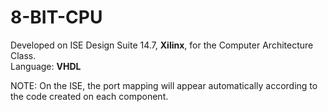# 8-BIT-CPU

Developed on ISE Design Suite 14.7, <b>Xilinx</b>, for the Computer Architecture Class.  <br />
Language: <b>VHDL</b> 

NOTE: On the ISE, the port mapping will appear automatically according to the code created on each component.
